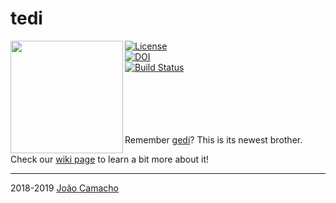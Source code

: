# tedi

<img align="left" width="180" height="180" src="https://i.imgur.com/ne561vz.png">

[![License](https://img.shields.io/badge/license-MIT-blue.svg)](https://github.com/jdavidrcamacho/tedi/blob/master/LICENSE) \
[![DOI](https://zenodo.org/badge/DOI/10.5281/zenodo.3597355.svg)](https://doi.org/10.5281/zenodo.3597355) \
[![Build Status](https://travis-ci.org/jdavidrcamacho/tedi.svg?branch=master)](https://travis-ci.org/jdavidrcamacho/tedi)

\
\
\
\
\
Remember [gedi](https://github.com/jdavidrcamacho/Gedi)? This is its newest brother.

Check our [wiki page](https://github.com/jdavidrcamacho/tedi/wiki) to learn a bit more about it!

-------------------------
2018-2019 [João Camacho](https://github.com/jdavidrcamacho)


